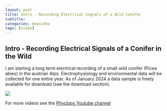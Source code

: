 ```yaml
---
layout: post
title: Intro - Recording Electrical Signals of a Wild Conifer
subtitle: 
categories: keyvideo
tags: [video]
---
```


## Intro - Recording Electrical Signals of a Conifer in the Wild 
I am starting a long term electrical recording of a small wild conifer (Picea abies) in the austrian Alps. Electrophysiology and environmental data will be collected for one entire year. As of January 2024 a data sample is freely available for download (see the download section).

![](//www.youtube.com/watch?v=drlYvZ8YCZE)


For more videos see the [Phyclops Youtube channel](https://www.youtube.com/@phyclopsphyclops)


